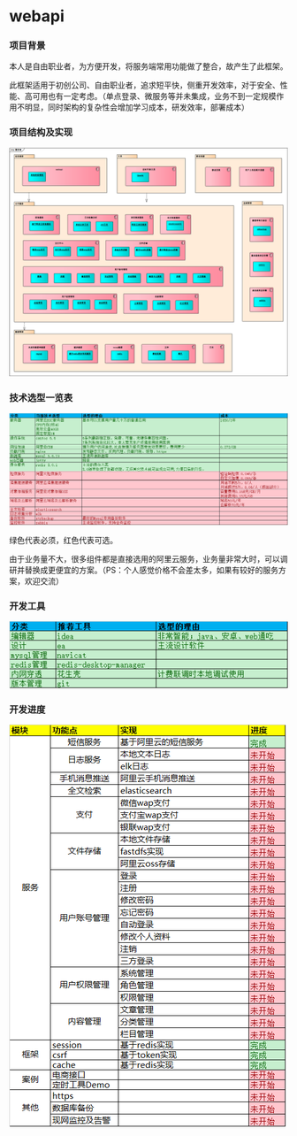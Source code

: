 # webapi
### 项目背景

本人是自由职业者，为方便开发，将服务端常用功能做了整合，故产生了此框架。

此框架适用于初创公司、自由职业者，追求短平快，侧重开发效率，对于安全、性能、高可用也有一定考虑。（单点登录、微服务等并未集成，业务不到一定规模作用不明显，同时架构的复杂性会增加学习成本，研发效率，部署成本）

### 项目结构及实现

![1](/pics/1.png)

### 技术选型一览表

![2](/pics/2.png)

绿色代表必须，红色代表可选。

由于业务量不大，很多组件都是直接选用的阿里云服务，业务量非常大时，可以调研并替换成更便宜的方案。（PS：个人感觉价格不会差太多，如果有较好的服务方案，欢迎交流）

### 开发工具

![3](/pics/3.png)

### 开发进度

![4](/pics/4.png)



